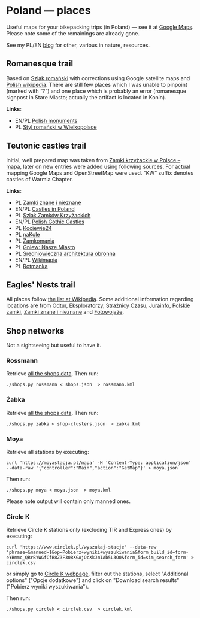 # Poland — places

Useful maps for your bikepacking trips (in Poland) — see it at
[Google Maps](https://www.google.com/maps/d/edit?mid=1l2Pl5J3VAosJ-ESXrLPnW0w6s7h-yeNe&usp=sharing).
Please note some of the remainings are already gone.

See my PL/EN [blog](https://przypadkopis.wordpress.com/) for other, various in nature, resources.

## Romanesque trail

Based on [Szlak romański](https://turystyczneszlaki.pl/szlak-romanski/) with corrections using Google satellite maps
and [Polish wikipedia](https://pl.wikipedia.org/wiki/Szlak_Roma%C5%84ski_w_Polsce). There are still few places which
I was unable to pinpoint (marked with “?”) and one place which is probably an error (romanesque signpost in Stare Miasto;
actually the artifact is located in Konin).

**Links**:

* EN/PL [Polish monuments](https://zabytek.pl/)
* PL [Styl romański w Wielkopolsce](https://wielkopolskaciekawie.pl/bez-kategorii/styl-romanski-w-wielkopolsce/)

## Teutonic castles trail

Initial, well prepared map was taken from [Zamki krzyżackie w Polsce – mapa](https://discover.pl/mapa-zamkow-krzyzackich-w-polsce/),
later on new entries were added using following sources. For actual mapping Google Maps and OpenStreetMap were used. “KW” suffix denotes castles of Warmia Chapter.

**Links**:

* PL [Zamki znane i nieznane](https://zamkiobronne.pl/)
* EN/PL [Castles in Poland](http://www.polishcastles.eu/)
* PL [Szlak Zamków Krzyżackich](https://kujawsko-pomorskie.travel/pl/content/szlak-zamkow-krzyzackich)
* EN/PL [Polish Gothic Castles](https://zamkigotyckie.org.pl/en)
* PL [Kociewie24](https://kociewie24.eu/)
* PL [naKole](http://www.nakole.net/)
* PL [Zamkomania](https://zamkomania.pl/)
* PL [Gniew: Nasze Miasto](https://gniew.naszemiasto.pl/)
* PL [Średniowieczna architektura obronna](https://zamkidwory.forumoteka.pl/)
* EN/PL [Wikimapia](http://wikimapia.org/)
* PL [Rotmanka](http://zamki.rotmanka.com/)

## Eagles' Nests trail

All places follow [the list at Wikipedia](https://pl.wikipedia.org/wiki/Orle_Gniazda). Some additional information regarding
locations are from [Odtur](https://odtur.pl/atrakcje/gieblo-zamek-w-gieble-nieistniejacy-47573.html),
[Eksploratorzy](https://eksploratorzy.com.pl/viewtopic.php?f=99&t=19155), [Strażnicy Czasu](http://www.straznicyczasu.pl/viewtopic.php?t=2012),
[Jurainfo](https://www.jurainfo.pl/p/1,straznica-obronna-na-kamieniu-mirow-kolo-czestochowy),
[Polskie zamki](https://www.zamki.pl/?idzamku=wiesiolka), [Zamki znane i nieznane](https://zamkiobronne.pl/zamek/brzeznica/)
and [Fotowojaże](https://fotowojaze.pl/zloty-potok/).

## Shop networks

Not a sightseeing but useful to have it.

### Rossmann

Retrieve [all the shops data](https://www.rossmann.pl/shops/api/shops). Then run:
```
./shops.py rossmann < shops.json  > rossmann.kml
```

### Żabka

Retrieve [all the shops data](https://www.zabka.pl/ajax/shop-clusters.json). Then run:
```
./shops.py zabka < shop-clusters.json  > zabka.kml
```

### Moya

Retrieve all stations by executing:
```
curl 'https://moyastacja.pl/mapa' -H 'Content-Type: application/json' --data-raw '{"controller":"Main","action":"GetMap"}' > moya.json
```

Then run:
```
./shops.py moya < moya.json  > moya.kml
```

Please note output will contain only manned ones.

### Circle K

Retrieve Circle K stations only (excluding TIR and Express ones) by executing:
```
curl 'https://www.circlek.pl/wyszukaj-stacje' --data-raw 'phrase=&manned=1&op=Pobierz+wyniki+wyszukiwania&form_build_id=form-eYBmmc_QRrBYWGfCfB8Z3F308XGAjOcXkJmIAb5L3O0&form_id=sim_search_form' > circlek.csv
```

or simply go to [Circle K webpage](https://www.circlek.pl/wyszukaj-stacje), filter out the stations, select "Additional options" ("Opcje dodatkowe")
and click on "Download search results" ("Pobierz wyniki wyszukiwania").

Then run:
```
./shops.py circlek < circlek.csv  > circlek.kml
```


